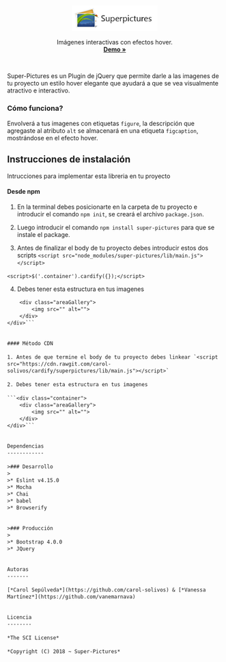 


<p align="center">
 <a href="https://carol-solivos.github.io/cardify">
   <img src="assets/img/logo-superpic.jpg" width=200 height=auto>
 </a>

 <p align="center">
 	Imágenes interactivas con efectos hover.
   <br>
   <a href="https://carol-solivos.github.io/cardify"><strong>Demo &raquo;</strong></a>
 </p>
</p>

<br>

<p>Super-Pictures es un Plugin de jQuery que permite darle a las imagenes de tu proyecto un estilo hover elegante que ayudará a que se vea visualmente atractivo e interactivo.</p>


### Cómo funciona?

Envolverá a tus imagenes con etiquetas `figure`, la descripción que agregaste al atributo `alt` se almacenará en una etiqueta `figcaption`, mostrándose en el efecto hover.
 

Instrucciones de instalación
----------------------------

<p>Intrucciones para implementar esta libreria en tu proyecto</p>


#### Desde npm

1. En la terminal debes posicionarte en la carpeta de tu proyecto e introducir el comando `npm init`, se creará el archivo `package.json`.

2. Luego introducir el comando `npm install super-pictures` para que se instale el package.

3. Antes de finalizar el body de tu proyecto debes introducir estos dos scripts `<script src="node_modules/super-pictures/lib/main.js"></script>`

`<script>$('.container').cardify({});</script>`

4. Debes tener esta estructura en tus imagenes

```<div class="container">
    <div class="areaGallery">
        <img src="" alt="">
    </div>
</div>```


#### Método CDN

1. Antes de que termine el body de tu proyecto debes linkear `<script src="https://cdn.rawgit.com/carol-solivos/cardify/superpictures/lib/main.js"></script>`

2. Debes tener esta estructura en tus imagenes

```<div class="container">
    <div class="areaGallery">
        <img src="" alt="">
    </div>
</div>```


Dependencias
------------

>### Desarrollo
>
>* Eslint v4.15.0
>* Mocha
>* Chai
>* babel
>* Browserify


>### Producción 
>
>* Bootstrap 4.0.0
>* JQuery 


Autoras
-------
 
[*Carol Sepúlveda*](https://github.com/carol-solivos) & [*Vanessa Martínez*](https://github.com/vanemarnava)


Licencia
--------

*The SCI License*

*Copyright (C) 2018 ~ Super-Pictures*



